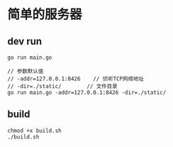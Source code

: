 # 简单的服务器

## dev run

```
go run main.go

// 参数默认值
// -addr=127.0.0.1:8426    // 侦听TCP网络地址
// -dir=./static/        // 文件目录
go run main.go -addr=127.0.0.1:8426 -dir=./static/
```

## build

```
chmod +x build.sh
./build.sh
```

